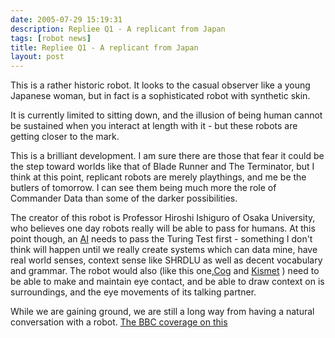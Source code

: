 ```yaml
---
date: 2005-07-29 15:19:31
description: Repliee Q1 - A replicant from Japan
tags: [robot news]
title: Repliee Q1 - A replicant from Japan
layout: post
---
```

This is a rather historic robot. It looks to the casual observer like a young Japanese woman, but in fact is a sophisticated robot with synthetic skin.

It is currently limited to sitting down, and the illusion of being human cannot be sustained when you interact at length with it - but these robots are getting closer to the mark.

This is a brilliant development. I am sure there are those that fear it could be the step toward worlds like that of Blade Runner and The Terminator, but I think at this point, replicant robots are merely playthings, and me be the butlers of tomorrow. I can see them being much more the role of Commander Data than some of the darker possibilities.

The creator of this robot is Professor Hiroshi Ishiguro of Osaka University, who believes one day robots really will be able to pass for humans. At this point though, an [AI](/wiki/ai "Artificial Intelligence") needs to pass the Turing Test first - something I don't think will happen until we really create systems which can data mine, have real world senses, context sense like SHRDLU as well as decent vocabulary and grammar. The robot would also (like this one,[Cog](/wiki/cog "A robotic model of human form and behaviour") and [Kismet](/wiki/kismet "Kismet")  ) need to be able to make and maintain eye contact, and be able to draw context on is surroundings, and the eye movements of its talking partner.

While we are gaining ground, we are still a long way from having a natural conversation with a robot. <a href="http://news.bbc.co.uk/1/hi/sci/tech/4714135.stm" >The BBC coverage on this</a>
